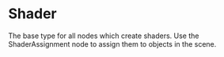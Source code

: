 # Shader

The base type for all nodes which create shaders. Use the
ShaderAssignment node to assign them to objects in the scene.


